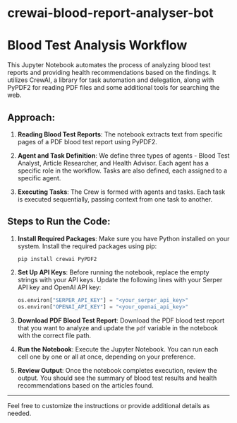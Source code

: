 # crewai-blood-report-analyser-bot

# Blood Test Analysis Workflow

This Jupyter Notebook automates the process of analyzing blood test reports and providing health recommendations based on the findings. It utilizes CrewAI, a library for task automation and delegation, along with PyPDF2 for reading PDF files and some additional tools for searching the web.

## Approach:

1. **Reading Blood Test Reports**: The notebook extracts text from specific pages of a PDF blood test report using PyPDF2.

2. **Agent and Task Definition**: We define three types of agents - Blood Test Analyst, Article Researcher, and Health Advisor. Each agent has a specific role in the workflow. Tasks are also defined, each assigned to a specific agent.

3. **Executing Tasks**: The Crew is formed with agents and tasks. Each task is executed sequentially, passing context from one task to another.

## Steps to Run the Code:

1. **Install Required Packages**: Make sure you have Python installed on your system. Install the required packages using pip:
    ```
    pip install crewai PyPDF2
    ```

2. **Set Up API Keys**: Before running the notebook, replace the empty strings with your API keys. Update the following lines with your Serper API key and OpenAI API key:
    ```python
    os.environ["SERPER_API_KEY"] = "<your_serper_api_key>"
    os.environ["OPENAI_API_KEY"] = "<your_openai_api_key>"
    ```

3. **Download PDF Blood Test Report**: Download the PDF blood test report that you want to analyze and update the `pdf` variable in the notebook with the correct file path.

4. **Run the Notebook**: Execute the Jupyter Notebook. You can run each cell one by one or all at once, depending on your preference.

5. **Review Output**: Once the notebook completes execution, review the output. You should see the summary of blood test results and health recommendations based on the articles found.

---

Feel free to customize the instructions or provide additional details as needed.
